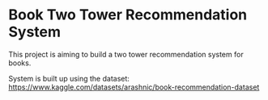 # Book Two Tower Recommendation System

This project is aiming to build a two tower recommendation system for books. 


System is built up using the dataset: 
    https://www.kaggle.com/datasets/arashnic/book-recommendation-dataset
